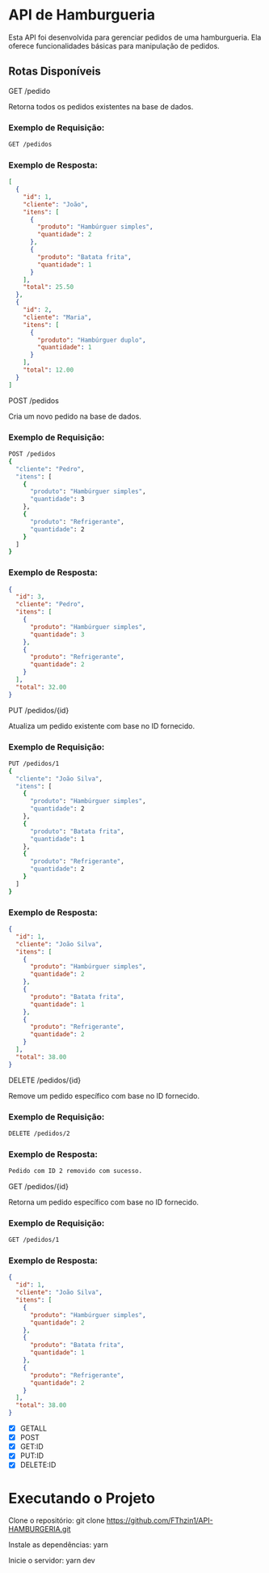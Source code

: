 # API de Hamburgueria
Esta API foi desenvolvida para gerenciar pedidos de uma hamburgueria. Ela oferece funcionalidades básicas para manipulação de pedidos.

## Rotas Disponíveis
GET /pedido

Retorna todos os pedidos existentes na base de dados.

### Exemplo de Requisição:
```bash
GET /pedidos
```
### Exemplo de Resposta:
```json
[
  {
    "id": 1,
    "cliente": "João",
    "itens": [
      {
        "produto": "Hambúrguer simples",
        "quantidade": 2
      },
      {
        "produto": "Batata frita",
        "quantidade": 1
      }
    ],
    "total": 25.50
  },
  {
    "id": 2,
    "cliente": "Maria",
    "itens": [
      {
        "produto": "Hambúrguer duplo",
        "quantidade": 1
      }
    ],
    "total": 12.00
  }
]
```

POST /pedidos


Cria um novo pedido na base de dados.

### Exemplo de Requisição:
```bash
POST /pedidos
{
  "cliente": "Pedro",
  "itens": [
    {
      "produto": "Hambúrguer simples",
      "quantidade": 3
    },
    {
      "produto": "Refrigerante",
      "quantidade": 2
    }
  ]
}
```
### Exemplo de Resposta:
```json
{
  "id": 3,
  "cliente": "Pedro",
  "itens": [
    {
      "produto": "Hambúrguer simples",
      "quantidade": 3
    },
    {
      "produto": "Refrigerante",
      "quantidade": 2
    }
  ],
  "total": 32.00
}
```
PUT /pedidos/{id}

Atualiza um pedido existente com base no ID fornecido.

### Exemplo de Requisição:
```bash
PUT /pedidos/1
{
  "cliente": "João Silva",
  "itens": [
    {
      "produto": "Hambúrguer simples",
      "quantidade": 2
    },
    {
      "produto": "Batata frita",
      "quantidade": 1
    },
    {
      "produto": "Refrigerante",
      "quantidade": 2
    }
  ]
}

```
### Exemplo de Resposta:
```json
{
  "id": 1,
  "cliente": "João Silva",
  "itens": [
    {
      "produto": "Hambúrguer simples",
      "quantidade": 2
    },
    {
      "produto": "Batata frita",
      "quantidade": 1
    },
    {
      "produto": "Refrigerante",
      "quantidade": 2
    }
  ],
  "total": 38.00
}
```
DELETE /pedidos/{id}

Remove um pedido específico com base no ID fornecido.
### Exemplo de Requisição:
```bash
DELETE /pedidos/2
```
### Exemplo de Resposta: 
```bash
Pedido com ID 2 removido com sucesso.
```

GET /pedidos/{id}

Retorna um pedido específico com base no ID fornecido.
### Exemplo de Requisição:
```bash
GET /pedidos/1
```
### Exemplo de Resposta: 
```json
{
  "id": 1,
  "cliente": "João Silva",
  "itens": [
    {
      "produto": "Hambúrguer simples",
      "quantidade": 2
    },
    {
      "produto": "Batata frita",
      "quantidade": 1
    },
    {
      "produto": "Refrigerante",
      "quantidade": 2
    }
  ],
  "total": 38.00
}
```

- [x] GETALL
- [x] POST
- [x] GET:ID
- [x] PUT:ID
- [x] DELETE:ID

# Executando o Projeto
Clone o repositório: git clone https://github.com/FThzin1/API-HAMBURGERIA.git

Instale as dependências: yarn

Inicie o servidor: yarn dev